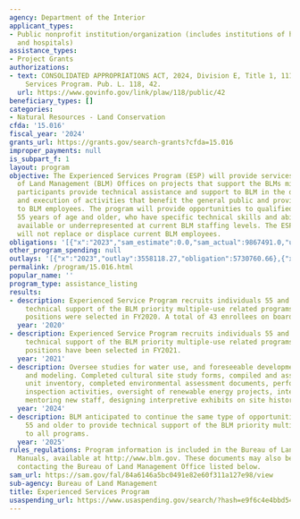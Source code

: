 ```yaml
---
agency: Department of the Interior
applicant_types:
- Public nonprofit institution/organization (includes institutions of higher education
  and hospitals)
assistance_types:
- Project Grants
authorizations:
- text: CONSOLIDATED APPROPRIATIONS ACT, 2024, Division E, Title 1, 111, Experienced
    Services Program. Pub. L. 118, 42.
  url: https://www.govinfo.gov/link/plaw/118/public/42
beneficiary_types: []
categories:
- Natural Resources - Land Conservation
cfda: '15.016'
fiscal_year: '2024'
grants_url: https://grants.gov/search-grants?cfda=15.016
improper_payments: null
is_subpart_f: 1
layout: program
objective: The Experienced Services Program (ESP) will provide services to the Bureau
  of Land Management (BLM) Offices on projects that support the BLMs mission. ESP
  participants provide technical assistance and support to BLM in the development
  and execution of activities that benefit the general public and provide support
  to BLM employees. The program will provide opportunities to qualified individuals
  55 years of age and older, who have specific technical skills and abilities not
  available or underrepresented at current BLM staffing levels. The ESP participants
  will not replace or displace current BLM employees.
obligations: '[{"x":"2023","sam_estimate":0.0,"sam_actual":9867491.0,"usa_spending_actual":7066381.21},{"x":"2024","sam_estimate":0.0,"sam_actual":11269484.0,"usa_spending_actual":10498775.44},{"x":"2025","sam_estimate":0.0,"sam_actual":10000000.0,"usa_spending_actual":714276.54}]'
other_program_spending: null
outlays: '[{"x":"2023","outlay":3558118.27,"obligation":5730760.66},{"x":"2024","outlay":3164985.21,"obligation":7143590.38},{"x":"2025","outlay":66131.65,"obligation":786343.99}]'
permalink: /program/15.016.html
popular_name: ''
program_type: assistance_listing
results:
- description: Experienced Service Program recruits individuals 55 and older to provide
    technical support of the BLM priority multiple-use related programs. 48 new project
    positions were selected in FY2020. A total of 43 enrollees on board.
  year: '2020'
- description: Experienced Service Program recruits individuals 55 and older to provide
    technical support of the BLM priority multiple-use related programs.  20 new project
    positions have been selected in FY2021.
  year: '2021'
- description: Oversee studies for water use, and foreseeable development, air quality
    and modeling. Completed cultural site study forms, compiled and assisted in stewardship
    unit inventory, completed environmental assessment documents, performed project
    inspection activities, oversight of renewable energy projects, interpretive specialists
    mentoring new staff, designing interpretive exhibits on site history and ecology
  year: '2024'
- description: BLM anticipated to continue the same type of opportunities for individuals
    55 and older to provide technical support of the BLM priority multiple-use related
    to all programs.
  year: '2025'
rules_regulations: Program information is included in the Bureau of Land Management
  Manuals, available at http://www.blm.gov. These documents may also be obtained by
  contacting the Bureau of Land Management Office listed below.
sam_url: https://sam.gov/fal/84a6146a5bc0491e82e60f311a127e98/view
sub-agency: Bureau of Land Management
title: Experienced Services Program
usaspending_url: https://www.usaspending.gov/search/?hash=e9f6c4e4bbd54f1b547bbac7a06118df
---
```

